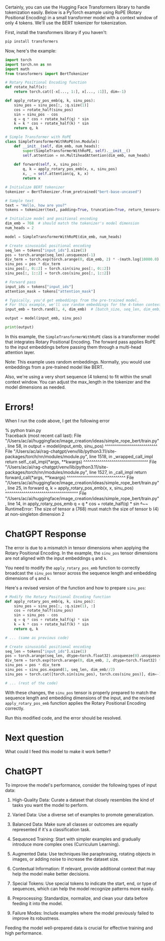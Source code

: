 Certainly, you can use the Hugging Face Transformers library to handle tokenization easily. Below is a PyTorch example using RoPE (Rotary Positional Encoding) in a small transformer model with a context window of only 4 tokens. We'll use the BERT tokenizer for tokenization.

First, install the transformers library if you haven't:

```bash
pip install transformers
```

Now, here's the example:

```python
import torch
import torch.nn as nn
import math
from transformers import BertTokenizer

# Rotary Positional Encoding function
def rotate_half(x):
    return torch.cat([-x[..., 1:], x[..., :1]], dim=-1)

def apply_rotary_pos_emb(q, k, sinu_pos):
    sinu_pos = sinu_pos[:, :q.size(1)]
    cos = rotate_half(sinu_pos)
    sin = sinu_pos - cos
    q = q * cos + rotate_half(q) * sin
    k = k * cos + rotate_half(k) * sin
    return q, k

# Simple Transformer with RoPE
class SimpleTransformerWithRoPE(nn.Module):
    def __init__(self, dim_emb, num_heads):
        super(SimpleTransformerWithRoPE, self).__init__()
        self.attention = nn.MultiheadAttention(dim_emb, num_heads)
        
    def forward(self, x, sinu_pos):
        q, k = apply_rotary_pos_emb(x, x, sinu_pos)
        x, _ = self.attention(q, k, x)
        return x

# Initialize BERT tokenizer
tokenizer = BertTokenizer.from_pretrained("bert-base-uncased")

# Sample text
text = "Hello, how are you?"
tokens = tokenizer(text, padding=True, truncation=True, return_tensors="pt", max_length=4)

# Initialize model and positional encoding
dim_emb = 768  # should match the tokenizer's model dimension
num_heads = 2

model = SimpleTransformerWithRoPE(dim_emb, num_heads)

# Create sinusoidal positional encoding
seq_len = tokens["input_ids"].size(1)
pos = torch.arange(seq_len).unsqueeze(-1)
div_term = torch.exp(torch.arange(0, dim_emb, 2) * -(math.log(10000.0) / dim_emb))
sinu_pos = pos * div_term
sinu_pos[:, 0::2] = torch.sin(sinu_pos[:, 0::2])
sinu_pos[:, 1::2] = torch.cos(sinu_pos[:, 1::2])

# Forward pass
input_ids = tokens["input_ids"]
attention_mask = tokens["attention_mask"]

# Typically, you'd get embeddings from the pre-trained model.
# For this example, we'll use random embeddings for the 4-token context.
input_emb = torch.rand(1, 4, dim_emb)  # [batch_size, seq_len, dim_emb]

output = model(input_emb, sinu_pos)

print(output)
```

In this example, the `SimpleTransformerWithRoPE` class is a transformer model that integrates Rotary Positional Encoding. The forward pass applies RoPE to the input embeddings before passing them through a multi-head attention layer.

Note: This example uses random embeddings. Normally, you would use embeddings from a pre-trained model like BERT.

Also, we're using a very short sequence (4 tokens) to fit within the small context window. You can adjust the max_length in the tokenizer and the model dimensions as needed.


# Errors!

When I run the code above, I get the following error

% python train.py  
Traceback (most recent call last):
File "/Users/ac/ai/huggingface/image_creation/ideas/simple_rope_bert/train.py", line 58, in <module>
output = model(input_emb, sinu_pos)
^^^^^^^^^^^^^^^^^^^^^^^^^^
File "/Users/ac/ai/rag-chatgpt/venv/lib/python3.11/site-packages/torch/nn/modules/module.py", line 1518, in _wrapped_call_impl
return self._call_impl(*args, **kwargs)
^^^^^^^^^^^^^^^^^^^^^^^^^^^^^^^^
File "/Users/ac/ai/rag-chatgpt/venv/lib/python3.11/site-packages/torch/nn/modules/module.py", line 1527, in _call_impl
return forward_call(*args, **kwargs)
^^^^^^^^^^^^^^^^^^^^^^^^^^^^^
File "/Users/ac/ai/huggingface/image_creation/ideas/simple_rope_bert/train.py", line 25, in forward
q, k = apply_rotary_pos_emb(x, x, sinu_pos)
^^^^^^^^^^^^^^^^^^^^^^^^^^^^^^^^^^^^
File "/Users/ac/ai/huggingface/image_creation/ideas/simple_rope_bert/train.py", line 14, in apply_rotary_pos_emb
q = q * cos + rotate_half(q) * sin
~~^~~~~
RuntimeError: The size of tensor a (768) must match the size of tensor b (4) at non-singleton dimension 2


# ChatGPT Response

The error is due to a mismatch in tensor dimensions when applying the Rotary Positional Encoding. In the example, the `sinu_pos` tensor dimensions are not aligned with the input embeddings `q` and `k`.

You need to modify the `apply_rotary_pos_emb` function to correctly broadcast the `sinu_pos` tensor across the sequence length and embedding dimensions of `q` and `k`.

Here's a revised version of the function and how to prepare `sinu_pos`:

```python
# Modify the Rotary Positional Encoding function
def apply_rotary_pos_emb(q, k, sinu_pos):
    sinu_pos = sinu_pos[:, :q.size(1), :]
    cos = rotate_half(sinu_pos)
    sin = sinu_pos - cos
    q = q * cos + rotate_half(q) * sin
    k = k * cos + rotate_half(k) * sin
    return q, k

# ... (same as previous code)

# Create sinusoidal positional encoding
seq_len = tokens["input_ids"].size(1)
pos = torch.arange(seq_len, dtype=torch.float32).unsqueeze(0).unsqueeze(-1)
div_term = torch.exp(torch.arange(0, dim_emb, 2, dtype=torch.float32) * -(math.log(10000.0) / dim_emb))
sinu_pos = pos * div_term
sinu_pos = sinu_pos.expand(1, seq_len, dim_emb//2)
sinu_pos = torch.cat([torch.sin(sinu_pos), torch.cos(sinu_pos)], dim=-1)

# ... (rest of the code)
```

With these changes, the `sinu_pos` tensor is properly prepared to match the sequence length and embedding dimensions of the input, and the revised `apply_rotary_pos_emb` function applies the Rotary Positional Encoding correctly.

Run this modified code, and the error should be resolved.

# Next question

What could I feed this model to make it work better?

# ChatGPT

To improve the model's performance, consider the following types of input data:

1. High-Quality Data: Curate a dataset that closely resembles the kind of tasks you want the model to perform.

2. Varied Data: Use a diverse set of examples to promote generalization.

3. Balanced Data: Make sure all classes or outcomes are equally represented if it's a classification task.

4. Sequenced Training: Start with simpler examples and gradually introduce more complex ones (Curriculum Learning).

5. Augmented Data: Use techniques like paraphrasing, rotating objects in images, or adding noise to increase the dataset size.

6. Contextual Information: If relevant, provide additional context that may help the model make better decisions.

7. Special Tokens: Use special tokens to indicate the start, end, or type of sequences, which can help the model recognize patterns more easily.

8. Preprocessing: Standardize, normalize, and clean your data before feeding it into the model.

9. Failure Modes: Include examples where the model previously failed to improve its robustness.

Feeding the model well-prepared data is crucial for effective training and high performance.

